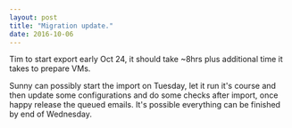 ```yaml
---
layout: post
title: "Migration update."
date: 2016-10-06
---
```


Tim to start export early Oct 24, it should take ~8hrs plus additional time it takes to prepare VMs.

Sunny can possibly start the import on Tuesday, let it run it's course and then update some configurations and do some checks after import, once happy release the queued emails. It's possible everything can be finished by end of Wednesday.

